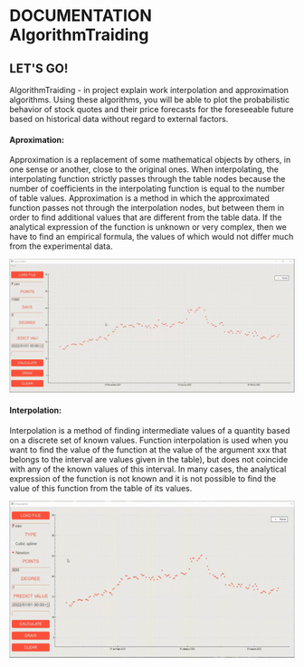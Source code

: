 <h1>DOCUMENTATION AlgorithmTraiding</h1>
<h2>LET'S GO!</h2>
<p>AlgorithmTraiding - in project explain work interpolation and approximation algorithms. Using these algorithms, you will be able to plot the probabilistic behavior of stock quotes and their price forecasts for the foreseeable future based on historical data without regard to external factors.</p>
<h4>Aproximation:</h4>
<p>Approximation is a replacement of some mathematical objects by others, in one sense or another, close to the original ones.
    When interpolating, the interpolating function strictly passes through the table nodes because the number of coefficients in the interpolating function is equal to the number of table values.
    Approximation is a method in which the approximated function passes not through the interpolation nodes, but between them in order to find additional values that are different from the table data.
    If the analytical expression of the function is unknown or very complex, then we have to find an empirical formula, the values of which would not differ much from the experimental data.
</p>
<img src="misc/images/approximation.gif" />
<h4>Interpolation:</h4>
<p>Interpolation is a method of finding intermediate values of a quantity based on a discrete set of known values.
    Function interpolation is used when you want to find the value of the function at the value of the argument xxx that belongs to the interval are values given in the table), but does not coincide with any of the known values of this interval.
    In many cases, the analytical expression of the function is not known and it is not possible to find the value of this function from the table of its values.
</p>
<img src="misc/images/interpolation.gif" />

